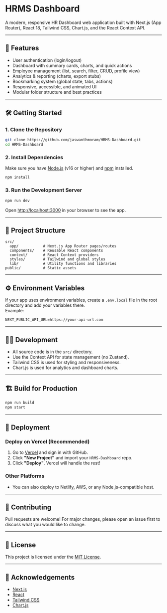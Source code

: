 # HRMS Dashboard

A modern, responsive HR Dashboard web application built with Next.js (App Router), React 18, Tailwind CSS, Chart.js, and the React Context API.

---

## 🚀 Features

- User authentication (login/logout)
- Dashboard with summary cards, charts, and quick actions
- Employee management (list, search, filter, CRUD, profile view)
- Analytics & reporting (charts, export stubs)
- Bookmarking system (global state, tabs, actions)
- Responsive, accessible, and animated UI
- Modular folder structure and best practices

---

## 🛠️ Getting Started

### 1. Clone the Repository

```sh
git clone https://github.com/jaswanthmoram/HRMS-Dashboard.git
cd HRMS-Dashboard
```

### 2. Install Dependencies

Make sure you have [Node.js](https://nodejs.org/) (v16 or higher) and [npm](https://www.npmjs.com/) installed.

```sh
npm install
```

### 3. Run the Development Server

```sh
npm run dev
```

Open [http://localhost:3000](http://localhost:3000) in your browser to see the app.

---

## 📁 Project Structure

```
src/
  app/           # Next.js App Router pages/routes
  components/    # Reusable React components
  context/       # React Context providers
  styles/        # Tailwind and global styles
  lib/           # Utility functions and libraries
public/          # Static assets
```

---

## ⚙️ Environment Variables

If your app uses environment variables, create a `.env.local` file in the root directory and add your variables there.  
Example:

```
NEXT_PUBLIC_API_URL=https://your-api-url.com
```

---

## 🧑‍💻 Development

- All source code is in the `src/` directory.
- Use the Context API for state management (no Zustand).
- Tailwind CSS is used for styling and responsiveness.
- Chart.js is used for analytics and dashboard charts.

---

## 🏗️ Build for Production

```sh
npm run build
npm start
```

---

## 🚢 Deployment

### Deploy on Vercel (Recommended)

1. Go to [Vercel](https://vercel.com/) and sign in with GitHub.
2. Click **"New Project"** and import your `HRMS-Dashboard` repo.
3. Click **"Deploy"**. Vercel will handle the rest!

### Other Platforms

- You can also deploy to Netlify, AWS, or any Node.js-compatible host.

---

## 🤝 Contributing

Pull requests are welcome! For major changes, please open an issue first to discuss what you would like to change.

---

## 📄 License

This project is licensed under the [MIT License](LICENSE).

---

## 🙏 Acknowledgements

- [Next.js](https://nextjs.org/)
- [React](https://reactjs.org/)
- [Tailwind CSS](https://tailwindcss.com/)
- [Chart.js](https://www.chartjs.org/)
